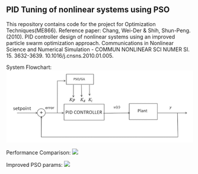 ## PID Tuning of nonlinear systems using PSO
This repository contains code for the project for Optimization Techniques(ME866).
Reference paper: Chang, Wei-Der & Shih, Shun-Peng. (2010). PID controller design of nonlinear systems using an improved particle swarm optimization approach. Communications in Nonlinear Science and Numerical Simulation - COMMUN NONLINEAR SCI NUMER SI. 15. 3632-3639. 10.1016/j.cnsns.2010.01.005. 

System Flowchart:
![](imgs/systemflowchart.png)

Performance Comparison:
![](imgs/comparison.png)

Improved PSO params:
![](imgs/imporved_PSO_params.jpg)
